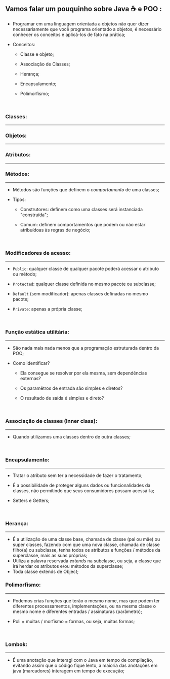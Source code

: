## Vamos falar um pouquinho sobre Java :coffee: e POO :

* Programar em uma linguagem orientada a objetos não quer dizer necessariamente que você programa orientado a objetos, é necessário conhecer os conceitos e aplicá-los de fato na prática;

* Conceitos:

  * Classe e objeto;

  * Associação de Classes;

  * Herança;

  * Encapsulamento;

  * Polimorfismo;

    ​

### Classes:

-------------



### Objetos:

----------------



### Atributos:

-------------



### Métodos:

------

- Métodos são funções que definem o *comportamento* de uma classes;

- Tipos:

  - Construtores: definem como uma classes será instanciada "construída";

  - Comum: definem comportamentos que podem ou não estar atribuídoas às regras de negócio;

    ​

### Modificadores de acesso:

-----------

* `Public`: qualquer classe de qualquer pacote poderá acessar o atributo ou método;

* `Protected`: qualquer classe definida no mesmo pacote ou subclasse;

* `Default` (sem modificador): apenas classes definadas no mesmo pacote;

* `Private`: apenas a própria classe;

  ​

### Função estática utilitária:

------------

* São nada mais nada menos que a programação estruturada dentro da POO;

* Como identificar?

  * Ela consegue se resolver por ela mesma, sem dependências externas?

  * Os paramêtros de entrada são simples e diretos?

  * O resultado de saída é simples e direto?

    ​

### Associação de classes (Inner class):

------------

* Quando utilizamos uma classes dentro de outra classes;

  ​

### Encapsulamento:

------------

* Tratar o atributo sem ter a necessidade de fazer o tratamento;

* É a possibilidade de proteger alguns dados ou funcionalidades da classes, não permitindo que seus consumidores possam acessá-la;

* Setters e Getters; 

  ​

### Herança:

-------

*  É a utilização de uma classe base, chamada de classe (pai ou mãe) ou super classes, fazendo com que uma nova classe, chamada de classe filho(a) ou subclasse, tenha todos os atributos e funções / métodos da superclasse, mais as suas próprias;
* Utiliza a palavra reservada *extends* na subclasse, ou seja, a classe que irá herdar os atributos e/ou métodos da superclasse;
* Toda classe extends de Object;



### Polimorfismo:

--------------

* Podemos crias funções que terão o mesmo nome, mas que podem ter diferentes processamentos, implementações, ou na mesma classe o mesmo nome e diferentes entradas / assinaturas (parâmetro);

* Poli = muitas / morfismo = formas, ou seja, muitas formas;

  ​

### Lombok: 

-------------

* É uma anotação que interagi com o Java em tempo de compilação, evitando assim que o código fique lento, a maioria das anotações em java (marcadores) interagem em tempo de execução;